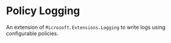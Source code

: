 # Policy Logging

An extension of `Microsoft.Extensions.Logging` to write logs using configurable policies.

